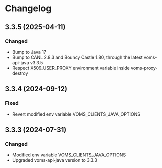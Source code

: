 <!--
SPDX-FileCopyrightText: 2006 Istituto Nazionale di Fisica Nucleare

SPDX-License-Identifier: Apache-2.0
-->

# Changelog

## 3.3.5 (2025-04-11)

### Changed

* Bump to Java 17
* Bump to CANL 2.8.3 and Bouncy Castle 1.80, through the latest voms-api-java v3.3.5
* Respect X509_USER_PROXY environment variable inside voms-proxy-destroy

## 3.3.4 (2024-09-12)

### Fixed

* Revert modified env variable VOMS_CLIENTS_JAVA_OPTIONS

## 3.3.3 (2024-07-31)

### Changed

* Modified env variable VOMS_CLIENTS_JAVA_OPTIONS
* Upgraded voms-api-java version to 3.3.3
